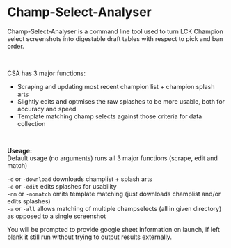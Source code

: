 # Champ-Select-Analyser

Champ-Select-Analyser is a command line tool used to turn LCK Champion select screenshots into digestable draft tables with respect to pick and ban order.

<br>

CSA has 3 major functions:
- Scraping and updating most recent champion list + champion splash arts
- Slightly edits and optmises the raw splashes to be more usable, both for accuracy and speed
- Template matching champ selects against those criteria for data collection

<br>

<b> Useage: </b> 
<br>
Default usage (no arguments) runs all 3 major functions (scrape, edit and match)

`-d` or `-download` downloads champlist + splash arts <br>
`-e` or `-edit` edits splashes for usability <br>
`-nm` or `-nomatch` omits template matching (just downloads champlist and/or edits splashes) <br>
`-a` or `-all` allows matching of multiple champselects (all in given directory) as opposed to a single screenshot <br>

You will be prompted to provide google sheet information on launch, if left blank it still run without trying to output results externally.
